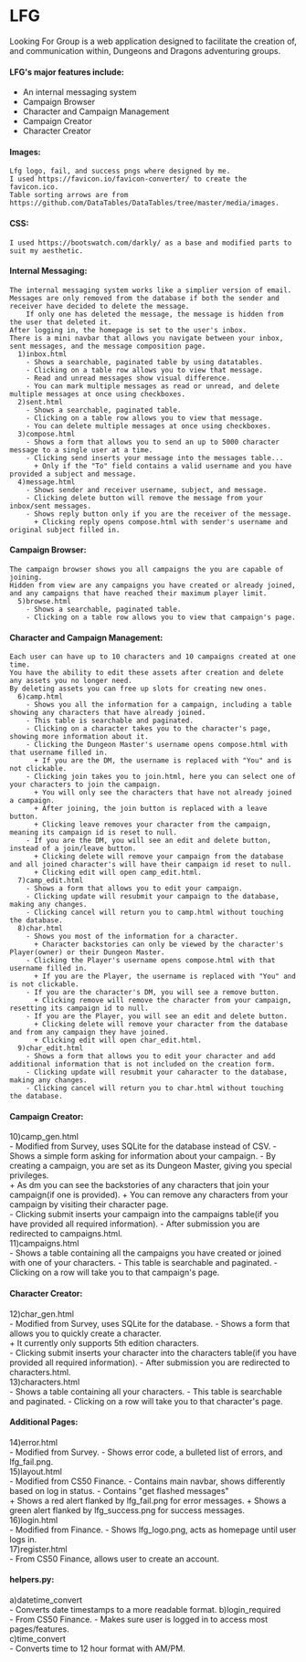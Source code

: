 # LFG
Looking For Group is a web application designed to facilitate the creation of, and communication within, Dungeons and Dragons adventuring groups.  
#### LFG's major features include:  
  - An internal messaging system
  - Campaign Browser
  - Character and Campaign Management
  - Campaign Creator
  - Character Creator

#### Images:
    Lfg logo, fail, and success pngs where designed by me.  
    I used https://favicon.io/favicon-converter/ to create the favicon.ico.  
    Table sorting arrows are from https://github.com/DataTables/DataTables/tree/master/media/images.

#### CSS:
    I used https://bootswatch.com/darkly/ as a base and modified parts to suit my aesthetic.

#### Internal Messaging:
    The internal messaging system works like a simplier version of email.  
    Messages are only removed from the database if both the sender and receiver have decided to delete the message.  
        If only one has deleted the message, the message is hidden from the user that deleted it.  
    After logging in, the homepage is set to the user's inbox.  
    There is a mini navbar that allows you navigate between your inbox, sent messages, and the message composition page.  
      1)inbox.html  
        - Shows a searchable, paginated table by using datatables.
        - Clicking on a table row allows you to view that message.
        - Read and unread messages show visual difference.
        - You can mark multiple messages as read or unread, and delete multiple messages at once using checkboxes.  
      2)sent.html  
        - Shows a searchable, paginated table.
        - Clicking on a table row allows you to view that message.
        - You can delete multiple messages at once using checkboxes.  
      3)compose.html  
        - Shows a form that allows you to send an up to 5000 character message to a single user at a time.
        - Clicking send inserts your message into the messages table...  
          + Only if the "To" field contains a valid username and you have provided a subject and message.  
      4)message.html  
        - Shows sender and receiver username, subject, and message.
        - Clicking delete button will remove the message from your inbox/sent messages.
        - Shows reply button only if you are the receiver of the message.  
          + Clicking reply opens compose.html with sender's username and original subject filled in.

#### Campaign Browser:
    The campaign browser shows you all campaigns the you are capable of joining.  
    Hidden from view are any campaigns you have created or already joined, and any campaigns that have reached their maximum player limit.  
      5)browse.html  
        - Shows a searchable, paginated table.
        - Clicking on a table row allows you to view that campaign's page.

#### Character and Campaign Management:
    Each user can have up to 10 characters and 10 campaigns created at one time.  
    You have the ability to edit these assets after creation and delete any assets you no longer need.  
    By deleting assets you can free up slots for creating new ones.  
      6)camp.html  
        - Shows you all the information for a campaign, including a table showing any characters that have already joined.
        - This table is searchable and paginated.
        - Clicking on a character takes you to the character's page, showing more information about it.
        - Clicking the Dungeon Master's username opens compose.html with that username filled in.  
          + If you are the DM, the username is replaced with "You" and is not clickable.  
        - Clicking join takes you to join.html, here you can select one of your characters to join the campaign.  
          + You will only see the characters that have not already joined a campaign.
          + After joining, the join button is replaced with a leave button.
          + Clicking leave removes your character from the campaign, meaning its campaign id is reset to null.  
        - If you are the DM, you will see an edit and delete button, instead of a join/leave button.  
          + Clicking delete will remove your campaign from the database and all joined character's will have their campaign id reset to null.
          + Clicking edit will open camp_edit.html.  
      7)camp_edit.html  
        - Shows a form that allows you to edit your campaign.
        - Clicking update will resubmit your campaign to the database, making any changes.
        - Clicking cancel will return you to camp.html without touching the database.  
      8)char.html  
        - Shows you most of the information for a character.  
          + Character backstories can only be viewed by the character's Player(owner) or their Dungeon Master.  
        - Clicking the Player's username opens compose.html with that username filled in.  
          + If you are the Player, the username is replaced with "You" and is not clickable.  
        - If you are the character's DM, you will see a remove button.  
          + Clicking remove will remove the character from your campaign, resetting its campaign id to null.  
        - If you are the Player, you will see an edit and delete button.  
          + Clicking delete will remove your character from the database and from any campaign they have joined.
          + Clicking edit will open char_edit.html.  
      9)char_edit.html  
        - Shows a form that allows you to edit your character and add additional information that is not included on the creation form.
        - Clicking update will resubmit your caharacter to the database, making any changes.
        - Clicking cancel will return you to char.html without touching the database.

#### Campaign Creator:
  10)camp_gen.html  
     - Modified from Survey, uses SQLite for the database instead of CSV.
     - Shows a simple form asking for information about your campaign.
     - By creating a campaign, you are set as its Dungeon Master, giving you special privileges.  
        + As dm you can see the backstories of any characters that join your campaign(if one is provided).
        + You can remove any characters from your campaign by visiting their character page.  
     - Clicking submit inserts your campaign into the campaigns table(if you have provided all required information).
     - After submission you are redirected to campaigns.html.  
  11)campaigns.html  
     - Shows a table containing all the campaigns you have created or joined with one of your characters.
     - This table is searchable and paginated.
     - Clicking on a row will take you to that campaign's page.

#### Character Creator:
  12)char_gen.html  
     - Modified from Survey, uses SQLite for the database.
     - Shows a form that allows you to quickly create a character.  
        + It currently only supports 5th edition characters.  
     - Clicking submit inserts your character into the characters table(if you have provided all required information).
     - After submission you are redirected to characters.html.  
  13)characters.html  
     - Shows a table containing all your characters.
     - This table is searchable and paginated.
     - Clicking on a row will take you to that character's page.

#### Additional Pages:
  14)error.html  
     - Modified from Survey.
     - Shows error code, a bulleted list of errors, and lfg_fail.png.  
  15)layout.html  
     - Modified from CS50 Finance.
     - Contains main navbar, shows differently based on log in status.
     - Contains "get flashed messages"  
        + Shows a red alert flanked by lfg_fail.png for error messages.
        + Shows a green alert flanked by lfg_success.png for success messages.  
  16)login.html  
     - Modified from Finance.
     - Shows lfg_logo.png, acts as homepage until user logs in.  
  17)register.html  
     - From CS50 Finance, allows user to create an account.

#### helpers.py:
  a)datetime_convert  
     - Converts date timestamps to a more readable format.
  b)login_required  
     - From CS50 Finance.
     - Makes sure user is logged in to access most pages/features.  
  c)time_convert  
     - Converts time to 12 hour format with AM/PM.
